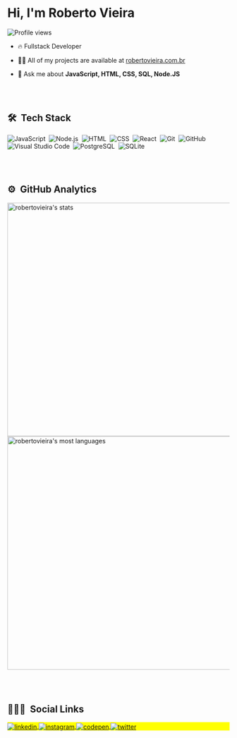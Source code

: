 
<!-- <img align="right" height="590em" src="https://raw.githubusercontent.com/gist/robertovieira/618ef18e3bbb7cdfd200f3a4fc1aabc6/raw/201d47c76006c99fe0dc55ea92e76bdca5537f08/githubcard.svg"/> -->
<h1 align="left">Hi, I'm Roberto Vieira</h1>
<p align="left"> <img src="https://komarev.com/ghpvc/?username=robertovieira&color=yellow" alt="Profile views" /> </p>

- 🔥 Fullstack Developer 

<!-- - 🔭 I’m currently working at [] -->

- 👨‍💻 All of my projects are available at [robertovieira.com.br](https://robertovieira.com.br)

- 💬 Ask me about **JavaScript, HTML, CSS, SQL, Node.JS**

<br><br>

## 🛠 &nbsp;Tech Stack

![JavaScript](https://img.shields.io/badge/-JavaScript-05122A?style=flat&logo=javascript)&nbsp;
![Node.js](https://img.shields.io/badge/-Node.js-05122A?style=flat&logo=node.js)&nbsp;
![HTML](https://img.shields.io/badge/-HTML-05122A?style=flat&logo=HTML5)&nbsp;
![CSS](https://img.shields.io/badge/-CSS-05122A?style=flat&logo=CSS3&logoColor=1572B6)&nbsp;
![React](https://img.shields.io/badge/-React-05122A?style=flat&logo=react)&nbsp;
![Git](https://img.shields.io/badge/-Git-05122A?style=flat&logo=git)&nbsp;
![GitHub](https://img.shields.io/badge/-GitHub-05122A?style=flat&logo=github)&nbsp;
![Visual Studio Code](https://img.shields.io/badge/-Visual%20Studio%20Code-05122A?style=flat&logo=visual-studio-code&logoColor=007ACC)&nbsp;
![PostgreSQL](https://img.shields.io/badge/-PostgreSQL-05122A?style=flat&logo=postgresql)&nbsp;
![SQLite](https://img.shields.io/badge/-SQLite-05122A?style=flat&logo=sqlite)&nbsp;

<br><br>

## ⚙️ &nbsp;GitHub Analytics

<p align="left">
<img width="530em" src="https://github-readme-stats.vercel.app/api?username=robertovieira&show_icons=true&theme=vision-friendly-dark" alt="robertovieira's stats"/>
<img width="530em" src="https://github-readme-stats.vercel.app/api/top-langs/?username=robertovieira&layout=compact&theme=vision-friendly-dark" alt="robertovieira's most languages"/>
</p>

<br><br>

## 👨🏽‍🦲 &nbsp;Social Links

<p align="left" style="background:yellow">
<a href="https://linkedin.com/in/rvbertovieira" target="_blank">
  <img align="center" src="https://img.shields.io/badge/-rvbertovieira-05122A?style=flat&logo=linkedin" alt="linkedin"/>
</a>
<a href="https://instagram.com/rvbertovieira" target="_blank">
 <img align="center" src="https://img.shields.io/badge/-rvbertovieira-05122A?style=flat&logo=instagram" alt="instagram"/>
</a>
<a href="https://codepen.io/robertovieira" target="_blank">
  <img align="center" src="https://img.shields.io/badge/-robertovieira-05122A?style=flat&logo=codepen" alt="codepen"/>
</a>
<a href="https://twitter.com/rvbertovieira" target="_blank">
  <img align="center" src="https://img.shields.io/badge/-rvbertovieira-05122A?style=flat&logo=twitter" alt="twitter"/>  
</a>
<!-- <a href="https://youtube.com/robertovieira" target="_blank">
 <img align="center" src="https://img.shields.io/badge/-robertovieira-05122A?style=flat&logo=youtube" alt="youtube"/>
</a> -->
</p>

<!-- <img width="500em" src="https://github-readme-twitter-gazf.vercel.app/api?id=robertovieira&layout=wide&show_reply=off&show_retweet=off" /> -->


<!--
**robertovieira/robertovieira** is a ✨ _special_ ✨ repository because its `README.md` (this file) appears on your GitHub profile.

Here are some ideas to get you started:

- 🔭 I’m currently working on ...
- 🌱 I’m currently learning ...
- 👯 I’m looking to collaborate on ...
- 🤔 I’m looking for help with ...
- 💬 Ask me about ...
- 📫 How to reach me: ...
- 😄 Pronouns: ...
- ⚡ Fun fact: ...
-->
